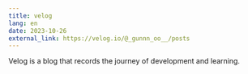 ```yaml
---
title: velog
lang: en
date: 2023-10-26
external_link: https://velog.io/@_gunnn_oo__/posts
---
```


Velog is a blog that records the journey of development and learning.

<!--more-->
